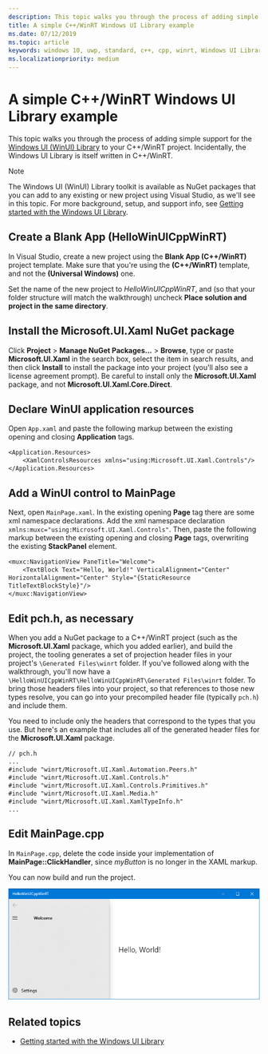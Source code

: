 ```yaml
---
description: This topic walks you through the process of adding simple support for WinUI within a C++/WinRT project.
title: A simple C++/WinRT Windows UI Library example
ms.date: 07/12/2019
ms.topic: article
keywords: windows 10, uwp, standard, c++, cpp, winrt, Windows UI Library, WinUI
ms.localizationpriority: medium
---
```


# A simple C++/WinRT Windows UI Library example

This topic walks you through the process of adding simple support for the [Windows UI (WinUI) Library](https://github.com/Microsoft/microsoft-ui-xaml) to your C++/WinRT project. Incidentally, the Windows UI Library is itself written in C++/WinRT.

> [!NOTE]
> The Windows UI (WinUI) Library toolkit is available as NuGet packages that you can add to any existing or new project using Visual Studio, as we'll see in this topic. For more background, setup, and support info, see [Getting started with the Windows UI Library](/uwp/toolkits/winui/getting-started).

## Create a Blank App (HelloWinUICppWinRT)

In Visual Studio, create a new project using the **Blank App (C++/WinRT)** project template. Make sure that you're using the **(C++/WinRT)** template, and not the **(Universal Windows)** one.

Set the name of the new project to *HelloWinUICppWinRT*, and (so that your folder structure will match the walkthrough) uncheck **Place solution and project in the same directory**.

## Install the Microsoft.UI.Xaml NuGet package

Click **Project** \> **Manage NuGet Packages...** \> **Browse**, type or paste **Microsoft.UI.Xaml** in the search box, select the item in search results, and then click **Install** to install the package into your project (you'll also see a license agreement prompt). Be careful to install only the **Microsoft.UI.Xaml** package, and not **Microsoft.UI.Xaml.Core.Direct**.

## Declare WinUI application resources

Open `App.xaml` and paste the following markup between the existing opening and closing **Application** tags.

```xaml
<Application.Resources>
    <XamlControlsResources xmlns="using:Microsoft.UI.Xaml.Controls"/>
</Application.Resources>
```

## Add a WinUI control to MainPage

Next, open `MainPage.xaml`. In the existing opening **Page** tag there are some xml namespace declarations. Add the xml namespace declaration `xmlns:muxc="using:Microsoft.UI.Xaml.Controls"`. Then, paste the following markup between the existing opening and closing **Page** tags, overwriting the existing **StackPanel** element.

```xaml
<muxc:NavigationView PaneTitle="Welcome">
    <TextBlock Text="Hello, World!" VerticalAlignment="Center" HorizontalAlignment="Center" Style="{StaticResource TitleTextBlockStyle}"/>
</muxc:NavigationView>
```

## Edit pch.h, as necessary

When you add a NuGet package to a C++/WinRT project (such as the **Microsoft.UI.Xaml** package, which you added earlier), and build the project, the tooling generates a set of projection header files in your project's `\Generated Files\winrt` folder. If you've followed along with the walkthrough, you'll now have a `\HelloWinUICppWinRT\HelloWinUICppWinRT\Generated Files\winrt` folder. To bring those headers files into your project, so that references to those new types resolve, you can go into your precompiled header file (typically `pch.h`) and include them.

You need to include only the headers that correspond to the types that you use. But here's an example that includes all of the generated header files for the **Microsoft.UI.Xaml** package.

```cppwinrt
// pch.h
...
#include "winrt/Microsoft.UI.Xaml.Automation.Peers.h"
#include "winrt/Microsoft.UI.Xaml.Controls.h"
#include "winrt/Microsoft.UI.Xaml.Controls.Primitives.h"
#include "winrt/Microsoft.UI.Xaml.Media.h"
#include "winrt/Microsoft.UI.Xaml.XamlTypeInfo.h"
...
```

## Edit MainPage.cpp

In `MainPage.cpp`, delete the code inside your implementation of **MainPage::ClickHandler**, since *myButton* is no longer in the XAML markup.

You can now build and run the project.

![Simple C++/WinRT Windows UI Library screenshot](images/winui.png)

## Related topics
* [Getting started with the Windows UI Library](/uwp/toolkits/winui/getting-started)